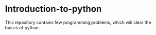 # Introduction-to-python
This repository contains few programming problems, which will clear the basics of python.
